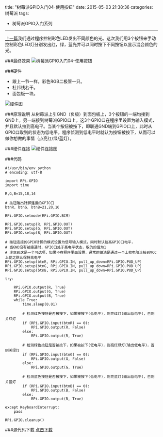 title: "树莓派GPIO入门04-使用按钮"
date: 2015-05-03 21:38:36
categories: 树莓派
tags:
- 树莓派GPIO入门系列
---
[上一篇](../../../../2015/04/29/raspi-study03/ "树莓派GPIO入门03-GPIO控制RGB彩色LED灯")我们通过程序控制彩色LED发出不同颜色的光。这次我们用3个按钮来手动控制彩色LED灯分别发出红，绿，蓝光并可以同时按下不同按钮以显示混合颜色的光。
<!-- more -->
###最终效果
![树莓派GPIO入门04-使用按钮](ani.gif)

###硬件
- 跟上一节一样，彩色RGB二极管一只。
- 杜邦线若干。
- 面包板一块。

![硬件图](01.jpg)

###原理说明
从树莓派上引GND（负极）到面包板上，3个按钮的一端均接到GND上。另一端接到树莓派GPIO口上。这3个GPIO口在程序里设置为输入模式，并且默认拉到高电平。当某个按钮被按下，即联通GND端到GPIO口上，此时从GPIO口取到的状态为低电平。程序侦测到低电平时就认为按钮被按下，从而可以做你想做的事情（点亮红/绿/蓝灯）。

###硬件连接
![硬件连接图](connect.png)

###代码
```
#!/usr/bin/env python
# encoding: utf-8

import RPi.GPIO
import time

R,G,B=15,18,14

# 按钮输出针脚连接的GPIO口
btnR, btnG, btnB=21,20,16

RPi.GPIO.setmode(RPi.GPIO.BCM)

RPi.GPIO.setup(R, RPi.GPIO.OUT)
RPi.GPIO.setup(G, RPi.GPIO.OUT)
RPi.GPIO.setup(B, RPi.GPIO.OUT)

# 按钮连接的GPIO针脚的模式设置为信号输入模式，同时默认拉高GPIO口电平，
# 当GND没有被接通时，GPIO口处于高电平状态，取的的值为1
# 注意到这是一个可选项，如果不在程序里面设置，通常的做法是通过一个上拉电阻连接到VCC上使之默认保持高电平
RPi.GPIO.setup(btnR, RPi.GPIO.IN, pull_up_down=RPi.GPIO.PUD_UP)
RPi.GPIO.setup(btnG, RPi.GPIO.IN, pull_up_down=RPi.GPIO.PUD_UP)
RPi.GPIO.setup(btnB, RPi.GPIO.IN, pull_up_down=RPi.GPIO.PUD_UP)

try:

	RPi.GPIO.output(R, True)
	RPi.GPIO.output(G, True)
	RPi.GPIO.output(B, True)
	while True:
		time.sleep(0.01)
		
		# 检测红色按钮是否被按下，如果被按下(低电平)，则亮红灯(输出低电平)，否则关红灯
		if (RPi.GPIO.input(btnR) == 0):
			RPi.GPIO.output(R, False)
		else:
			RPi.GPIO.output(R, True)
		
		# 检测绿色按钮是否被按下，如果被按下(低电平)，则亮红绿灯(输出低电平)，否则关绿灯
		if (RPi.GPIO.input(btnG) == 0):
			RPi.GPIO.output(G, False)
		else:
			RPi.GPIO.output(G, True)
		
		# 检测蓝色按钮是否被按下，如果被按下(低电平)，则亮蓝灯(输出低电平)，否则关蓝灯
		if (RPi.GPIO.input(btnB) == 0):
			RPi.GPIO.output(B, False)
		else:
			RPi.GPIO.output(B, True)

except KeyboardInterrupt:
	pass

RPi.GPIO.cleanup()
```

###源代码下载
[点击下载](prog.py "源代码下载")